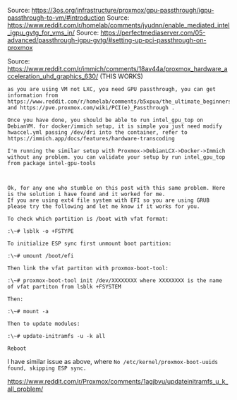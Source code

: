 Source: https://3os.org/infrastructure/proxmox/gpu-passthrough/igpu-passthrough-to-vm/#introduction
Source: https://www.reddit.com/r/homelab/comments/jyudnn/enable_mediated_intel_igpu_gvtg_for_vms_in/
Source: https://perfectmediaserver.com/05-advanced/passthrough-igpu-gvtg/#setting-up-pci-passthrough-on-proxmox

Source: https://www.reddit.com/r/immich/comments/18av44a/proxmox_hardware_acceleration_uhd_graphics_630/ (THIS WORKS)

```
as you are using VM not LXC, you need GPU passthrough, you can get information from https://www.reddit.com/r/homelab/comments/b5xpua/the_ultimate_beginners_guide_to_gpu_passthrough/ and https://pve.proxmox.com/wiki/PCI(e)_Passthrough .

Once you have done, you should be able to run intel_gpu_top on DebianVM. for docker/immich setup, it is simple you just need modify hwaccel.yml passing /dev/dri into the container, refer to https://immich.app/docs/features/hardware-transcoding

I'm running the similar setup with Proxmox->DebianLCX->Docker->Immich without any problem. you can validate your setup by run intel_gpu_top from package intel-gpu-tools
```

```


Ok, for any one who stumble on this post with this same problem. Here is the solution i have found and it worked for me.
If you are using ext4 file system with EFI so you are using GRUB please try the following and let me know if it works for you.

To check which partition is /boot with vfat format:

:\~# lsblk -o +FSTYPE

To initialize ESP sync first unmount boot partition:

:\~# umount /boot/efi

Then link the vfat partiton with proxmox-boot-tool:

:\~# proxmox-boot-tool init /dev/XXXXXXXX where XXXXXXXX is the name of vfat partiton from lsblk +FSYSTEM

Then:

:\~# mount -a

Then to update modules:

:\~# update-initramfs -u -k all

Reboot
```

I have similar issue as above, where
`No /etc/kernel/proxmox-boot-uuids found, skipping ESP sync.`

https://www.reddit.com/r/Proxmox/comments/1agjbvu/updateinitramfs_u_k_all_problem/
